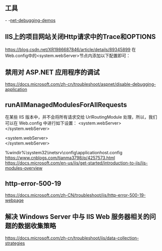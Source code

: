 


## 工具
-[](https://www.microsoft.com/en-us/download/details.aspx?id=26798)
-[net-debugging-demos](https://docs.microsoft.com/en-us/archive/blogs/tess/net-debugging-demos-information-and-setup-instructions)


## IIS上的项目网站关闭Http请求中的Trace和OPTIONS
https://blog.csdn.net/XR1986687846/article/details/89345899
在Web.config中的<system.webServer>节点内添加以下配置即可：
<security>
<requestFiltering>
<verbs>
<add verb="OPTIONS" allowed="false" />
<add verb="Trace" allowed="false" />
</verbs>
</requestFiltering>
</security>


## 禁用对 ASP.NET 应用程序的调试
https://docs.microsoft.com/zh-cn/troubleshoot/aspnet/disable-debugging-application
<compilation
 debug="false"
/>

## runAllManagedModulesForAllRequests
在某些 IIS 版本中，并不会将所有请求交给 UrlRoutingModule 处理，所以，我们可以在 Web.config 中进行如下设置：
<system.webServer>
    <modules>
      <remove name="UrlRoutingModule-4.0" />
      <add name="UrlRoutingModule-4.0" type="System.Web.Routing.UrlRoutingModule" preCondition="" />
    </modules>
</system.webServer>


<system.webServer>
    <modules runAllManagedModulesForAllRequests="true" >
    </modules>  
</system.webServer>


%windir%\system32\inetsrv\config\applicationhost.config
https://www.cnblogs.com/tianma3798/p/4257573.html
https://docs.microsoft.com/en-us/iis/get-started/introduction-to-iis/iis-modules-overview

## http-error-500-19
https://docs.microsoft.com/zh-CN/troubleshoot/iis/http-error-500-19-webpage


## 解决 Windows Server 中与 IIS Web 服务器相关的问题的数据收集策略
https://docs.microsoft.com/zh-cn/troubleshoot/iis/data-collection-strategies